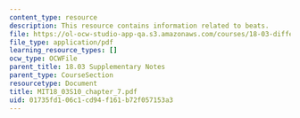 ```yaml
---
content_type: resource
description: This resource contains information related to beats.
file: https://ol-ocw-studio-app-qa.s3.amazonaws.com/courses/18-03-differential-equations-spring-2010/01735fd106c1cd94f161b72f057153a3_MIT18_03S10_chapter_7.pdf
file_type: application/pdf
learning_resource_types: []
ocw_type: OCWFile
parent_title: 18.03 Supplementary Notes
parent_type: CourseSection
resourcetype: Document
title: MIT18_03S10_chapter_7.pdf
uid: 01735fd1-06c1-cd94-f161-b72f057153a3
---
```

